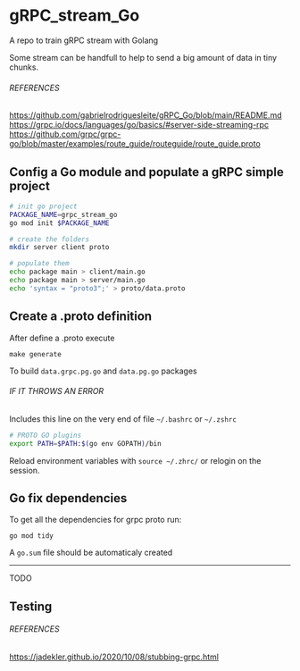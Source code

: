 # gRPC_stream_Go
A repo to train gRPC stream with Golang

Some stream can be handfull to help to send a big amount of data in tiny chunks.

###### REFERENCES
https://github.com/gabrielrodriguesleite/gRPC_Go/blob/main/README.md
https://grpc.io/docs/languages/go/basics/#server-side-streaming-rpc
https://github.com/grpc/grpc-go/blob/master/examples/route_guide/routeguide/route_guide.proto

## Config a Go module and populate a gRPC simple project

```sh
# init go project
PACKAGE_NAME=grpc_stream_go
go mod init $PACKAGE_NAME

# create the folders
mkdir server client proto

# populate them
echo package main > client/main.go
echo package main > server/main.go
echo 'syntax = "proto3";' > proto/data.proto
```

## Create a .proto definition

After define a .proto execute

`make generate`

To build `data.grpc.pg.go` and `data.pg.go` packages

###### IF IT THROWS AN ERROR

Includes this line on the very end of file `~/.bashrc` or `~/.zshrc`

```sh
# PROTO GO plugins
export PATH=$PATH:$(go env GOPATH)/bin
```

Reload environment variables with `source ~/.zhrc/` or relogin on the session.


## Go fix dependencies

To get all the dependencies for grpc proto run:

`go mod tidy`

A `go.sum` file should be automaticaly created

---
TODO
## Testing
###### REFERENCES
https://jadekler.github.io/2020/10/08/stubbing-grpc.html